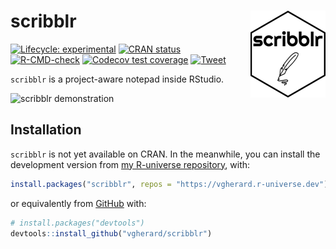 
<!-- README.md is generated from README.Rmd. Please edit that file -->

# scribblr <img src='man/figures/logo.png' align="right" height="139" />

<!-- badges: start -->

[![Lifecycle:
experimental](https://img.shields.io/badge/lifecycle-experimental-orange.svg)](https://lifecycle.r-lib.org/articles/stages.html#experimental)
[![CRAN
status](https://www.r-pkg.org/badges/version/scribblr)](https://CRAN.R-project.org/package=scribblr)
[![R-CMD-check](https://github.com/vgherard/scribblr/workflows/R-CMD-check/badge.svg)](https://github.com/vgherard/scribblr/actions)
[![Codecov test
coverage](https://codecov.io/gh/vgherard/scribblr/branch/master/graph/badge.svg)](https://codecov.io/gh/vgherard/scribblr?branch=master)
[![Tweet](https://img.shields.io/twitter/url/http/shields.io.svg?style=social)](https://twitter.com/intent/tweet?text=%7Bscribblr%7D:%20A%20Notepad%20Inside%20RStudio&url=https://github.com/vgherard/scribblr&via=ValerioGherardi&hashtags=rstats,rstudio,productivity)
<!-- badges: end -->

`scribblr` is a project-aware notepad inside RStudio.

![scribblr
demonstration](https://raw.githubusercontent.com/vgherard/scribblr/master/img/scribblr.gif)

## Installation

`scribblr` is not yet available on CRAN. In the meanwhile, you can
install the development version from [my R-universe
repository](https://vgherard.r-universe.dev/), with:

``` r
install.packages("scribblr", repos = "https://vgherard.r-universe.dev")
```

or equivalently from [GitHub](https://github.com/vgherard/scribblr)
with:

``` r
# install.packages("devtools")
devtools::install_github("vgherard/scribblr")
```
